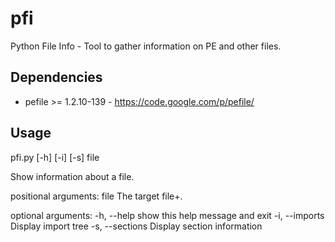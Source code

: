 # pfi
Python File Info - Tool to gather information on PE and other files. 

Dependencies
-----

 * pefile >= 1.2.10-139 - https://code.google.com/p/pefile/ 
 

Usage
-----

pfi.py [-h] [-i] [-s] file

Show information about a file.

positional arguments:
  file            The target file+.

optional arguments:
  -h, --help      show this help message and exit
  -i, --imports   Display import tree
  -s, --sections  Display section information

